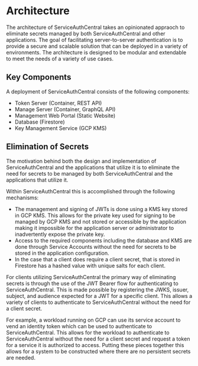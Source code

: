 # Architecture

The architecture of ServiceAuthCentral takes an opinionated appraoch to eliminate secrets managed by both ServiceAuthCentral and other applications.  The goal of facilitating server-to-server authentication is to provide a secure and scalable solution that can be deployed in a variety of environments.  The architecture is designed to be modular and extendable to meet the needs of a variety of use cases.

## Key Components

A deployment of ServiceAuthCentral consists of the following components:

- Token Server (Container, REST API)
- Manage Server (Container, GraphQL API)
- Management Web Portal (Static Website)
- Database (Firestore)
- Key Management Service (GCP KMS)

## Elimination of Secrets

The motivation behind both the design and implementation of ServiceAuthCentral and the applications that utilize it is to eliminate the need for secrets to be managed by both ServiceAuthCentral and the applications that utilize it.

Within ServiceAuthCentral this is accomplished through the following mechanisms:

- The management and signing of JWTs is done using a KMS key stored in GCP KMS.  This allows for the private key used for signing to be managed by GCP KMS and not stored or accessible by the application making it impossible for the application server or administrator to inadvertently expose the private key.
- Access to the required components including the database and KMS are done through Service Accounts without the need for secrets to be stored in the application configuration.
- In the case that a client does require a client secret, that is stored in Firestore has a hashed value with unique salts for each client.

For clients utilizing ServiceAuthCentral the primary way of eliminating secrets is through the use of the JWT Bearer flow for authenticating to ServiceAuthCentral.  This is made possible by registering the JWKS, issuer, subject, and audience expected for a JWT for a specific client. This allows a variety of clients to authenticate to ServiceAuthCentral without the need for a client secret.

For example, a workload running on GCP can use its service account to vend an identity token which can be used to authenticate to ServiceAuthCentral.  This allows for the workload to authenticate to ServiceAuthCentral without the need for a client secret and request a token for a service it is authorized to access. Putting these pieces together this allows for a system to be constructed where there are no persistent secrets are needed.
